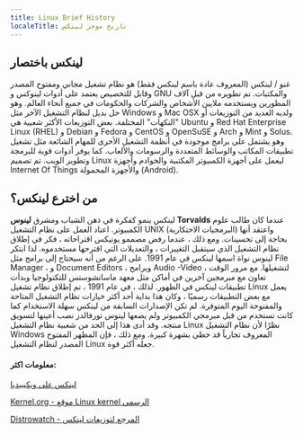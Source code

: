 ```yaml
---
title: Linux Brief History
localeTitle: تاريخ موجز لينكس
---
```

## لينكس باختصار

غنو / لينكس (المعروف عادة باسم لينكس فقط) هو نظام تشغيل مجاني ومفتوح المصدر وقابل للتخصيص يعتمد على أدوات لينوكس و GNU والمكتبات. تم تطويره من قبل آلاف المطورين ويستخدمه ملايين الأشخاص والشركات والحكومات في جميع أنحاء العالم. وهو حل بديل لنظام التشغيل الآخر مثل Windows و Mac OSX ولديه العديد من التوزيعات أو "النكهات" المختلفة. بعض التوزيعات الأكثر شعبية هي Ubuntu و Red Hat Enterprise Linux (RHEL) و Debian و Fedora و CentOS و OpenSuSE و Arch و Mint و Solus. وهو يشتمل على برامج موجودة في أنظمة التشغيل الأخرى للمهام الشائعة مثل تشغيل تطبيقات المكاتب والوسائط المتعددة والرسومات والألعاب. كما يوفر أدوات قوية للبرمجة وتطوير الويب. تم تصميم Linux ليعمل على أجهزة الكمبيوتر المكتبية والخوادم وأجهزة Internet Of Things والأجهزة المحمولة (Android).

## من اخترع لينكس؟

لينكس ينمو كفكرة في ذهن الشباب ومشرق **لينوس Torvalds** عندما كان طالب علوم الكمبيوتر. اعتاد العمل على نظام التشغيل UNIX (البرمجيات الاحتكارية) واعتقد أنها بحاجة إلى تحسينات. ومع ذلك ، عندما رفض مصممو يونيكس اقتراحاته ، فكر في إطلاق نظام التشغيل الذي سيتقبل التغييرات ، والتعديلات التي اقترحها مستخدموه. لذا ابتكر لينوس نواة اسمها لينكس في عام 1991. على الرغم من أنه سيحتاج إلى برامج مثل File Manager ، و Document Editors ، وبرامج Audio -Video لتشغيلها. مع مرور الوقت ، تعاون مع مبرمجين آخرين في أماكن مثل معهد ماساتشوستس للتكنولوجيا وبدأت تطبيقات لينكس في الظهور. لذلك ، في عام 1991 ، تم إطلاق نظام تشغيل Linux يعمل مع بعض التطبيقات رسميًا ، وكان هذا بداية أحد أكثر خيارات نظام التشغيل المتاحة والمفتوحة اليوم المتوفرة. لم تكن الإصدارات السابقة من لينكس سهلة الاستخدام كما كانت تستخدم من قبل مبرمجي الكمبيوتر ولم يضعها لينوس تورفالدز نصب أعينها لتسويق منتجه. وقد أدى هذا إلى الحد من شعبية نظام التشغيل Linux نظرًا لأن نظام التشغيل Windows المعروف تجارياً قد حظي بشهرة كبيرة. ومع ذلك ، فإن المظهر المفتوح المصدر لنظام التشغيل Linux جعله أكثر قوة.

#### معلومات اكثر:

[لينكس على ويكيبيديا](https://en.wikipedia.org/wiki/Linux)

[Kernel.org - موقع Linux kernel الرسمي](https://www.kernel.org/)

[Distrowatch - المرجع لتوزيعات لينكس](http://distrowatch.com)